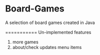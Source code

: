 Board-Games
===========

A selection of board games created in Java

===========
Un-implemented features
1) more games
2) about/check updates menu items
